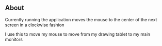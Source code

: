 ## About
Currently running the application moves the mouse to the center of the next screen in a clockwise fashion

I use this to move my mouse to move from my drawing tablet to my main monitors